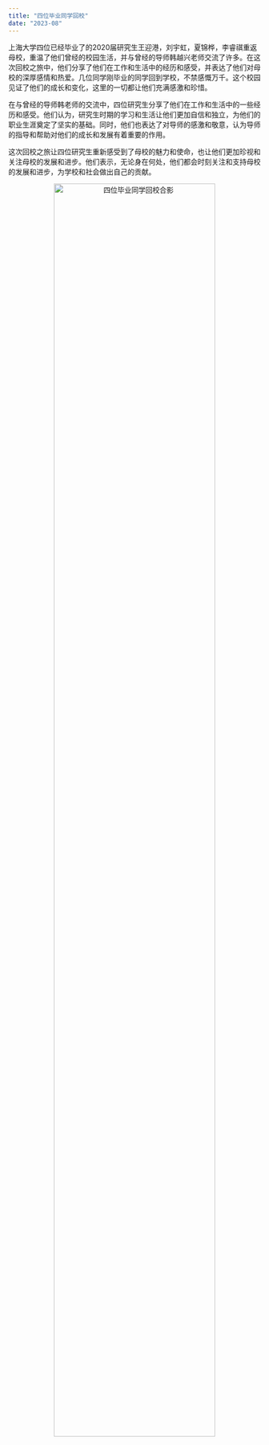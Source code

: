 ```yaml
---
title: "四位毕业同学回校"
date: "2023-08"
---
```


上海大学四位已经毕业了的2020届研究生王迎港，刘宇虹，夏锦桦，李睿祺重返母校，重温了他们曾经的校园生活，并与曾经的导师韩越兴老师交流了许多。在这次回校之旅中，他们分享了他们在工作和生活中的经历和感受，并表达了他们对母校的深厚感情和热爱。几位同学刚毕业的同学回到学校，不禁感慨万千。这个校园见证了他们的成长和变化，这里的一切都让他们充满感激和珍惜。

在与曾经的导师韩老师的交流中，四位研究生分享了他们在工作和生活中的一些经历和感受。他们认为，研究生时期的学习和生活让他们更加自信和独立，为他们的职业生涯奠定了坚实的基础。同时，他们也表达了对导师的感激和敬意，认为导师的指导和帮助对他们的成长和发展有着重要的作用。

这次回校之旅让四位研究生重新感受到了母校的魅力和使命，也让他们更加珍视和关注母校的发展和进步。他们表示，无论身在何处，他们都会时刻关注和支持母校的发展和进步，为学校和社会做出自己的贡献。

<p align="center">
  <img src="/images/indexPic/2023/2020_huixiao.jpg" alt="四位毕业同学回校合影" style="width:80%">
</p>